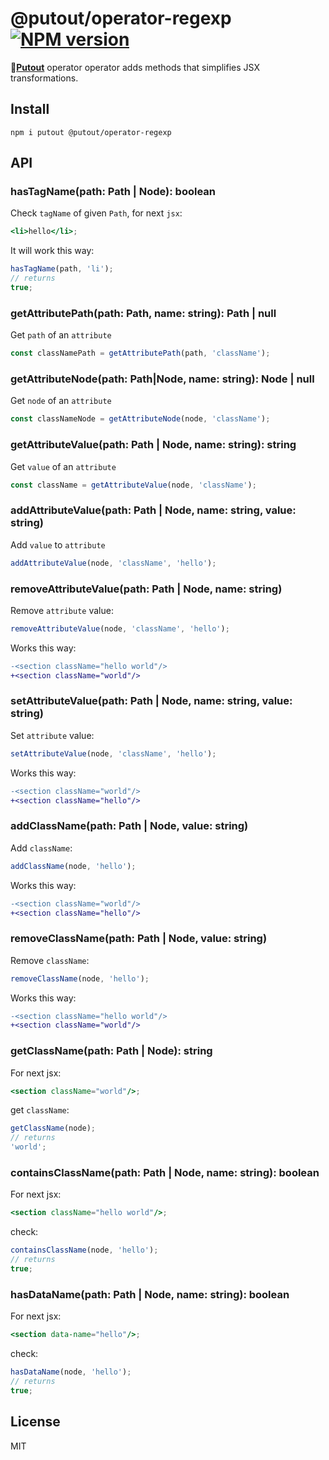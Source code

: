 # @putout/operator-regexp [![NPM version][NPMIMGURL]][NPMURL]

[NPMIMGURL]: https://img.shields.io/npm/v/@putout/operator-regexp.svg?style=flat&longCache=true
[NPMURL]: https://npmjs.org/package/@putout/operator-regexp "npm"

🐊[**Putout**](https://github.com/coderaiser/putout) operator operator adds methods that simplifies JSX transformations.

## Install

```
npm i putout @putout/operator-regexp
```

## API

### hasTagName(path: Path | Node): boolean

Check `tagName` of given `Path`, for next `jsx`:

```jsx
<li>hello</li>;
```

It will work this way:

```js
hasTagName(path, 'li');
// returns
true;
```

### getAttributePath(path: Path, name: string): Path | null

Get `path` of an `attribute`

```js
const classNamePath = getAttributePath(path, 'className');
```

### getAttributeNode(path: Path|Node, name: string): Node | null

Get `node` of an `attribute`

```js
const classNameNode = getAttributeNode(node, 'className');
```

### getAttributeValue(path: Path | Node, name: string): string

Get `value` of an `attribute`

```js
const className = getAttributeValue(node, 'className');
```

### addAttributeValue(path: Path | Node, name: string, value: string)

Add `value` to `attribute`

```js
addAttributeValue(node, 'className', 'hello');
```

### removeAttributeValue(path: Path | Node, name: string)

Remove `attribute` value:

```js
removeAttributeValue(node, 'className', 'hello');
```

Works this way:

```diff
-<section className="hello world"/>
+<section className="world"/>
```

### setAttributeValue(path: Path | Node, name: string, value: string)

Set `attribute` value:

```js
setAttributeValue(node, 'className', 'hello');
```

Works this way:

```diff
-<section className="world"/>
+<section className="hello"/>
```

### addClassName(path: Path | Node, value: string)

Add `className`:

```js
addClassName(node, 'hello');
```

Works this way:

```diff
-<section className="world"/>
+<section className="hello"/>
```

### removeClassName(path: Path | Node, value: string)

Remove `className`:

```js
removeClassName(node, 'hello');
```

Works this way:

```diff
-<section className="hello world"/>
+<section className="world"/>
```

### getClassName(path: Path | Node): string

For next jsx:

```jsx
<section className="world"/>;
```

get `className`:

```js
getClassName(node);
// returns
'world';
```

### containsClassName(path: Path | Node, name: string): boolean

For next jsx:

```jsx
<section className="hello world"/>;
```

check:

```js
containsClassName(node, 'hello');
// returns
true;
```

### hasDataName(path: Path | Node, name: string): boolean

For next jsx:

```jsx
<section data-name="hello"/>;
```

check:

```js
hasDataName(node, 'hello');
// returns
true;
```

## License

MIT
